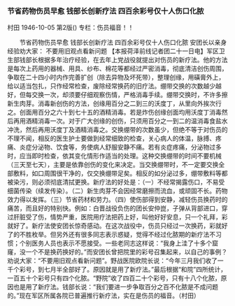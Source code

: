 ### 节省药物伤员早愈  钱部长创新疗法  四百余彩号仅十人伤口化脓
村田
1946-10-05
第2版()
专栏：伤员福音！！

　　节省药物伤员早愈
    钱部长创新疗法
    四百余彩号仅十人伤口化脓
    安团长以亲身经验劝大家：
    不要用旧观点看新问题
    【本报荷泽前线记者团二十一日电】军区卫生部钱部长根据多年治疗经验，在去年上党战役就提出对伤员的新疗法。他的方法是每次上药用的器械、用具、纱布、棉花等都经过严密消毒，彻底清洁创伤周围，争取在二十四小时内作完善扩创（除去异物及坏死带），整理创缘，用磺膏外上，给以适当包扎，只作经常检查，废除经常换药的旧疗法。绷带交换的次数越少越好，但每交换一次，却须要仔细观察伤情，严格消毒手续。绷带交换时，不许多擦新生肉芽。消毒新创伤的方法，创缘用百分之二到三的沃度丁，从里向外挨次行之。创面用百分之六十到七十五的酒精消毒。若是炸伤创缘创面均用沃度丁消毒然后再用酒精消毒一次。对于广大创缘的创伤，只须用百分之一到二的温消毒食盐水冲洗，然后再用沃度丁及酒精消毒之。交换绷带的次数虽少，但绝不等于对伤员的不理不闻，相反的医生护士要做到经常细致的检查，关心病人的体温，脉搏、疼痛、炎症分泌物、饮食等，务使病人舒服安静不痛。若有炎症疼痛，分泌物过多时，应当即时检查，依其变化情形作适当的处理。这种交换绷带的时间不要机械（三天至七天），主要是依靠创伤的变化来决定。当交换绷带时，不一定要交换全部敷料，如口周围很干净的，仅交换绷带足矣。相反的如分泌过多，绷带敷料等都被染污，则必须彻底清拭更换。新疗法的好处是：（一）不经常揭露伤口，不易受细菌传染（续发传染）。（二）新生肉芽不会因经常磨擦而流血，或顽固不长。药物效力得以发挥。（三）节省药材和劳力。（四）使伤部得到安静，减轻伤员换药时的痛苦，而且好的特别快。例如：白晋战役负伤的团长安仲崑，子弹从背部进口，穿过肝脏受了伤，情势严重，医院用疗法把药上好，叫他好好安息，只一个礼拜，彩就好了。新疗法使安团长惊奇感动。在这次战役中，伤员只经过一次换药，彩就好了的不胜枚举。但另外还有很多同志表示惑疑，觉得不经过化脓期的新疗法不习惯；个别医务人员也表示不愿接受。一些老同志这样说：“我身上洼了十多个窟窿，没一个不是换药换好的。”而安团长曾把院里的彩号召集起来，以自己的事例？劝说大家：“不要用旧观点看新问题”。野战医院欧院长说：“今年三月我们收了一千个彩号，到七月半全部好了。原因就是用了新疗法。”最后根据“和院”四所统计，一百五十个彩号只有四个化脓。“野院”收了四百二十个彩号，只有十八个化脓，原因也是用了新疗法。钱部长说：“我们要进一步争取百分之百不化脓是不成问题的。”现在军区所属各院已普遍推行新疗法，实在是伤员的福音。（村田）
